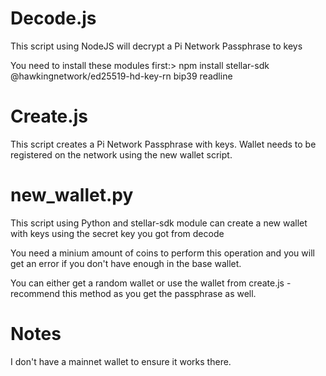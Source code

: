 # Decode.js 

This script using NodeJS will decrypt a Pi Network Passphrase to keys

You need to install these modules first:> 
npm install stellar-sdk @hawkingnetwork/ed25519-hd-key-rn bip39 readline

# Create.js

This script creates a Pi Network Passphrase with keys. Wallet needs to be registered on the network using the new wallet script. 

# new_wallet.py

This script using Python and stellar-sdk module can create a new wallet with keys using the secret key you got from decode

You need a minium amount of coins to perform this operation and you will get an error if you don't have enough in the base wallet. 

You can either get a random wallet or use the wallet from create.js - recommend this method as you get the passphrase as well. 


# Notes

I don't have a mainnet wallet to ensure it works there. 
